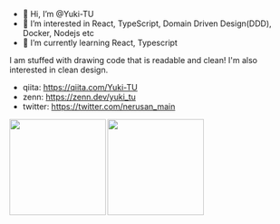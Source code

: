 - 👋 Hi, I’m @Yuki-TU
- 👀 I’m interested in React, TypeScript, Domain Driven Design(DDD), Docker, Nodejs etc
- 🌱 I’m currently learning React, Typescript

I am stuffed with drawing code that is readable and clean!
I'm also interested in clean design.

* qiita: https://qiita.com/Yuki-TU
* zenn: https://zenn.dev/yuki_tu
* twitter: https://twitter.com/nerusan_main
<!---
Yuki-TU/Yuki-TU is a ✨ special ✨ repository because its `README.md` (this file) appears on your GitHub profile.
You can click the Preview link to take a look at your changes.
--->
<a href="https://github.com/tocoteron">
  <img align="left" height="170px" src="https://github-readme-stats.vercel.app/api?username=Yuki-TU&count_private=true&show_icons=true&theme=dracula" />
</a>
<a href="https://github.com/tocoteron">
  <img align="left" height="170px" src="https://github-readme-stats.vercel.app/api/top-langs/?username=Yuki-TU&layout=compact&theme=dracula" />
</a>

